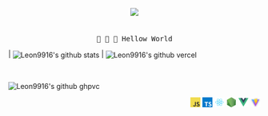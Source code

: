 <p align="center">
  <img src="https://user-images.githubusercontent.com/5679180/79618120-0daffb80-80be-11ea-819e-d2b0fa904d07.gif" width="27px">
  <br><br />
  <samp>
    <br />🏀 🕺 🐔 Hellow World  
  </samp>

| <a> <img align="center" src="https://github-readme-stats.vercel.app/api?username=Leon9916&show_icons=true&include_all_commits=true&theme=buefy&hide_border=true" alt="Leon9916's github stats" /> </a>
| <a> <img align="center" src="https://github-readme-activity-graph.vercel.app/graph?username=Leon9916"  alt="Leon9916's github vercel" /> </a>


</p>

<br />

<div>
  <p align="left">
    <a> <img align="center" src="https://komarev.com/ghpvc/?username=Leon9916&color=ff69b4"  alt="Leon9916's github ghpvc" /> </a>
  </p>
  <p align="right">
  <a><img height="20" alt="javascript" src="https://raw.githubusercontent.com/github/explore/80688e429a7d4ef2fca1e82350fe8e3517d3494d/topics/javascript/javascript.png"></a>
  <a><img height="20" alt="typescript" src="https://raw.githubusercontent.com/github/explore/80688e429a7d4ef2fca1e82350fe8e3517d3494d/topics/typescript/typescript.png"></a>
  <a><img height="20" alt="react" src="https://raw.githubusercontent.com/github/explore/80688e429a7d4ef2fca1e82350fe8e3517d3494d/topics/react/react.png"></a>
  <a><img height="20" alt="nodejs" src="https://raw.githubusercontent.com/github/explore/80688e429a7d4ef2fca1e82350fe8e3517d3494d/topics/nodejs/nodejs.png"></a> 
  <a><img height="20" alt="vue" src="https://raw.githubusercontent.com/github/explore/80688e429a7d4ef2fca1e82350fe8e3517d3494d/topics/vue/vue.png"></a> 
  <a><img height="20" alt="vite" src="https://raw.githubusercontent.com/github/explore/80688e429a7d4ef2fca1e82350fe8e3517d3494d/topics/vite/vite.png"></a> 
  </p>
</div>
<style>
.flex-around{
    display: flex;justify-content: space-around;align-items: center;
}
</style>

